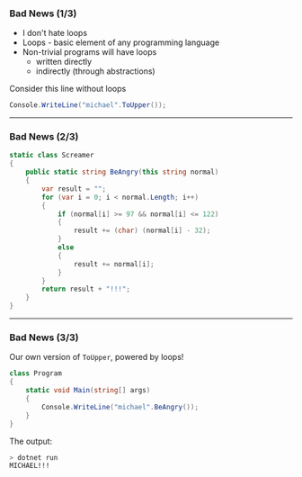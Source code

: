 ### Bad News (1/3)

- I don't hate loops
- Loops - basic element of any programming language
- Non-trivial programs will have loops
  * written directly
  * indirectly (through abstractions) 

Consider this line without loops

```cs
Console.WriteLine("michael".ToUpper());
```
---

### Bad News (2/3)

```cs
static class Screamer
{
    public static string BeAngry(this string normal)
    {
        var result = "";
        for (var i = 0; i < normal.Length; i++)
        {
            if (normal[i] >= 97 && normal[i] <= 122)
            {
                result += (char) (normal[i] - 32);
            }
            else
            {
                result += normal[i];
            }
        }
        return result + "!!!";
    }
}
```

---

### Bad News (3/3)

Our own version of `ToUpper`, powered by loops!
```cs
class Program
{
    static void Main(string[] args)
    {
        Console.WriteLine("michael".BeAngry());
    }
}
```

The output:
```bash
> dotnet run
MICHAEL!!!
```